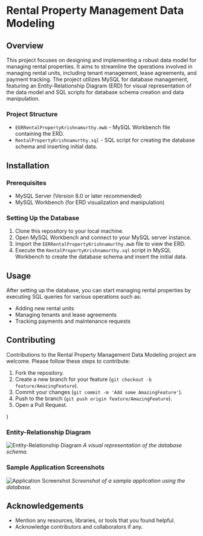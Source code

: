 # Rental Property Management Data Modeling

## Overview
This project focuses on designing and implementing a robust data model for managing rental properties. It aims to streamline the operations involved in managing rental units, including tenant management, lease agreements, and payment tracking. The project utilizes MySQL for database management, featuring an Entity-Relationship Diagram (ERD) for visual representation of the data model and SQL scripts for database schema creation and data manipulation.

### Project Structure
- `EERRentalPropertyKrishnamurthy.mwb` - MySQL Workbench file containing the ERD.
- `RentalPropertyKrishnamurthy.sql` - SQL script for creating the database schema and inserting initial data.

## Installation

### Prerequisites
- MySQL Server (Version 8.0 or later recommended)
- MySQL Workbench (for ERD visualization and manipulation)

### Setting Up the Database
1. Clone this repository to your local machine.
2. Open MySQL Workbench and connect to your MySQL server instance.
3. Import the `EERRentalPropertyKrishnamurthy.mwb` file to view the ERD.
4. Execute the `RentalPropertyKrishnamurthy.sql` script in MySQL Workbench to create the database schema and insert the initial data.

## Usage
After setting up the database, you can start managing rental properties by executing SQL queries for various operations such as:
- Adding new rental units
- Managing tenants and lease agreements
- Tracking payments and maintenance requests



## Contributing
Contributions to the Rental Property Management Data Modeling project are welcome. Please follow these steps to contribute:
1. Fork the repository.
2. Create a new branch for your feature (`git checkout -b feature/AmazingFeature`).
3. Commit your changes (`git commit -m 'Add some AmazingFeature'`).
4. Push to the branch (`git push origin feature/AmazingFeature`).
5. Open a Pull Request.

)

### Entity-Relationship Diagram
![Entity-Relationship Diagram](/path/to/erd.jpg) *A visual representation of the database schema.*

### Sample Application Screenshots
![Application Screenshot](/path/to/screenshot.jpg) *Screenshot of a sample application using the database.*

## Acknowledgements
- Mention any resources, libraries, or tools that you found helpful.
- Acknowledge contributors and collaborators if any.

